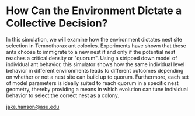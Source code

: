 # How Can the Environment Dictate a Collective Decision?
In this simulation, we will examine how the environment dictates nest site selection in Temnothorax ant colonies. Experiments have shown that these ants choose to immigrate to a new nest if and only if the potential nest reaches a critical density or "quorum". Using a stripped down model of individual ant behavior, this simulator shows how the same individual level behavior in different environments leads to different outcomes depending on whether or not a nest site can build up to quorum. Furthermore, each set of model parameters is ideally suited to reach quorum in a specific nest geometry, thereby providing a means in which evolution can tune individual behavior to select the correct nest as a colony.

jake.hanson@asu.edu